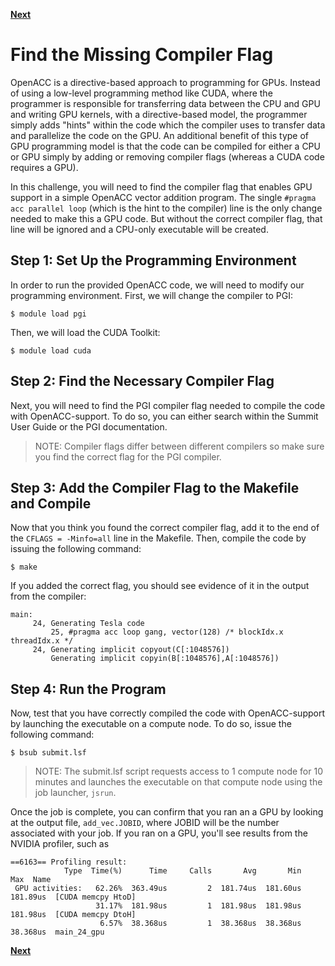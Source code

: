 [**Next**](../05)

<h1>Find the Missing Compiler Flag</h1>
OpenACC is a directive-based approach to programming for GPUs. Instead of using a low-level programming method like CUDA, where the programmer is responsible for transferring data between the CPU and GPU and writing GPU kernels, with a directive-based model, the programmer simply adds "hints" within the code which the compiler uses to transfer data and parallelize the code on the GPU. An additional benefit of this type of GPU programming model is that the code can be compiled for either a CPU or GPU simply by adding or removing compiler flags (whereas a CUDA code requires a GPU).
&nbsp;

In this challenge, you will need to find the compiler flag that enables GPU support in a simple OpenACC vector addition program. The single `#pragma acc parallel loop` (which is the hint to the compiler) line is the only change needed to make this a GPU code. But without the correct compiler flag, that line will be ignored and a CPU-only executable will be created. 


<h2>Step 1: Set Up the Programming Environment </h2>

In order to run the provided OpenACC code, we will need to modify our programming environment. First, we will change the compiler to PGI:

```
$ module load pgi
```

Then, we will load the CUDA Toolkit:

```
$ module load cuda
```

<h2>Step 2: Find the Necessary Compiler Flag</h2>

Next, you will need to find the PGI compiler flag needed to compile the code with OpenACC-support. To do so, you can either search within the Summit User Guide or the PGI documentation. 

> NOTE: Compiler flags differ between different compilers so make sure you find the correct flag for the PGI compiler.

<h2>Step 3: Add the Compiler Flag to the Makefile and Compile</h2>

Now that you think you found the correct compiler flag, add it to the end of the `CFLAGS = -Minfo=all` line in the Makefile. Then, compile the code by issuing the following command:

```
$ make
```

If you added the correct flag, you should see evidence of it in the output from the compiler:

```
main:
     24, Generating Tesla code
         25, #pragma acc loop gang, vector(128) /* blockIdx.x threadIdx.x */
     24, Generating implicit copyout(C[:1048576])
         Generating implicit copyin(B[:1048576],A[:1048576])
```

<h2>Step 4: Run the Program</h2>

Now, test that you have correctly compiled the code with OpenACC-support by launching the executable on a compute node. To do so, issue the following command:

```
$ bsub submit.lsf
```

> NOTE: The submit.lsf script requests access to 1 compute node for 10 minutes and launches the executable on that compute node using the job launcher, `jsrun`.


Once the job is complete, you can confirm that you ran an a GPU by looking at the output file, `add_vec.JOBID`, where JOBID will be the number associated with your job. If you ran on a GPU, you'll see results from the NVIDIA profiler, such as

```
==6163== Profiling result:
            Type  Time(%)      Time     Calls       Avg       Min       Max  Name
 GPU activities:   62.26%  363.49us         2  181.74us  181.60us  181.89us  [CUDA memcpy HtoD]
                   31.17%  181.98us         1  181.98us  181.98us  181.98us  [CUDA memcpy DtoH]
                    6.57%  38.368us         1  38.368us  38.368us  38.368us  main_24_gpu
```


[**Next**](../05)
